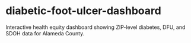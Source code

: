 # diabetic-foot-ulcer-dashboard
Interactive health equity dashboard showing ZIP-level diabetes, DFU, and SDOH data for Alameda County.
